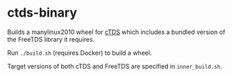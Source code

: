 # ctds-binary

Builds a manylinux2010 wheel for [cTDS](https://pypi.org/project/ctds/)
which includes a bundled version of the FreeTDS library it requires.

Run `./build.sh` (requires Docker) to build a wheel.

Target versions of both cTDS and FreeTDS are specified in
`inner_build.sh`.
